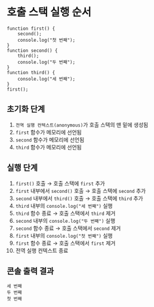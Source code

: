 # 호출 스택 실행 순서

```
function first() {
    second();
    console.log("첫 번째");
}
function second() {
    third();
    console.log("두 번째");
}
function third() {
    console.log("세 번째");
}
first();
```

## 초기화 단계

1. `전역 실행 컨텍스트(anonymous)`가 호출 스택의 맨 밑에 생성됨
2. `first` 함수가 메모리에 선언됨
3. `second` 함수가 메모리에 선언됨
4. `third` 함수가 메모리에 선언됨

## 실행 단계

1. `first()` 호출 → 호출 스택에 `first` 추가  
2. `first` 내부에서 `second()` 호출 → 호출 스택에 `second` 추가  
3. `second` 내부에서 `third()` 호출 → 호출 스택에 `third` 추가  
4. `third` 내부의 `console.log("세 번째")` 실행  
5. `third` 함수 종료 → 호출 스택에서 `third` 제거  
6. `second` 내부의 `console.log("두 번째")` 실행  
7. `second` 함수 종료 → 호출 스택에서 `second` 제거  
8. `first` 내부의 `console.log("첫 번째")` 실행  
9. `first` 함수 종료 → 호출 스택에서 `first` 제거  
10. 전역 실행 컨텍스트 종료

## 콘솔 출력 결과
```
세 번째
두 번째
첫 번째
```